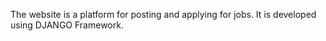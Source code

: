 The website is a platform for posting and applying for jobs. It is developed using DJANGO Framework.
